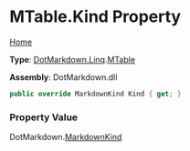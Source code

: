 # MTable\.Kind Property

[Home](../../../../README.md)

**Type**: [DotMarkdown.Linq](../../README.md)\.[MTable](../README.md)

**Assembly**: DotMarkdown\.dll

```csharp
public override MarkdownKind Kind { get; }
```

### Property Value

DotMarkdown\.[MarkdownKind](../../../MarkdownKind/README.md)

